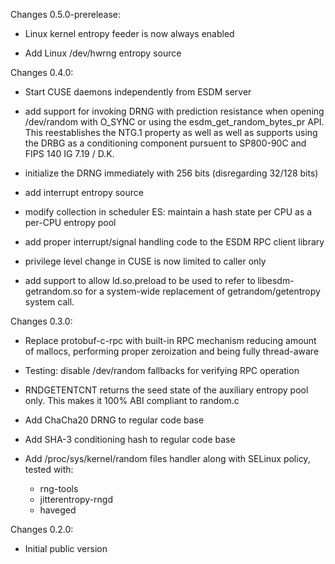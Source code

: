 Changes 0.5.0-prerelease:
* Linux kernel entropy feeder is now always enabled

* Add Linux /dev/hwrng entropy source

Changes 0.4.0:
* Start CUSE daemons independently from ESDM server

* add support for invoking DRNG with prediction resistance when opening
  /dev/random with O_SYNC or using the esdm_get_random_bytes_pr API.
  This reestablishes the NTG.1 property as well as well as supports
  using the DRBG as a conditioning component pursuent to SP800-90C and
  FIPS 140 IG 7.19 / D.K.

* initialize the DRNG immediately with 256 bits (disregarding 32/128 bits)

* add interrupt entropy source

* modify collection in scheduler ES: maintain a hash state per CPU as a per-CPU entropy pool

* add proper interrupt/signal handling code to the ESDM RPC client library

* privilege level change in CUSE is now limited to caller only

* add support to allow ld.so.preload to be used to refer to libesdm-getrandom.so for a system-wide replacement of getrandom/getentropy system call.

Changes 0.3.0:
* Replace protobuf-c-rpc with built-in RPC mechanism reducing amount of mallocs,
  performing proper zeroization and being fully thread-aware

* Testing: disable /dev/random fallbacks for verifying RPC operation

* RNDGETENTCNT returns the seed state of the auxiliary entropy pool only. This
  makes it 100% ABI compliant to random.c

* Add ChaCha20 DRNG to regular code base

* Add SHA-3 conditioning hash to regular code base

* Add /proc/sys/kernel/random files handler along with SELinux policy, tested
  with:
	- rng-tools
	- jitterentropy-rngd
	- haveged

Changes 0.2.0:
* Initial public version

